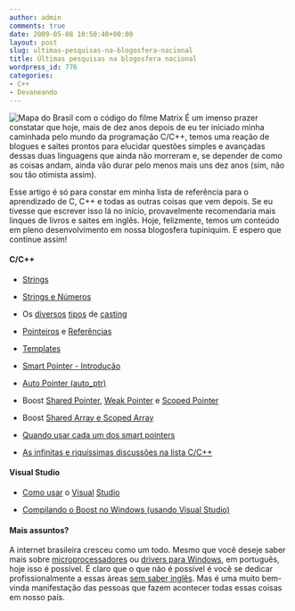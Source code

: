```yaml
---
author: admin
comments: true
date: 2009-05-08 10:50:40+00:00
layout: post
slug: ultimas-pesquisas-na-blogosfera-nacional
title: Últimas pesquisas na blogosfera nacional
wordpress_id: 776
categories:
- C++
- Devaneando
---
```


![Mapa do Brasil com o código do filme Matrix](http://www.caloni.com.br/blog/wp-content/uploads/brasil-matrix.png) É um imenso prazer constatar que hoje, mais de dez anos depois de eu ter iniciado minha caminhada pelo mundo da programação C/C++, temos uma reação de blogues e saites prontos para elucidar questões simples e avançadas dessas duas linguagens que ainda não morreram e, se depender de como as coisas andam, ainda vão durar pelo menos mais uns dez anos (sim, não sou tão otimista assim).

Esse artigo é só para constar em minha lista de referência para o aprendizado de C, C++ e todas as outras coisas que vem depois. Se eu tivesse que escrever isso lá no início, provavelmente recomendaria mais linques de livros e saites em inglês. Hoje, felizmente, temos um conteúdo em pleno desenvolvimento em nossa blogosfera tupiniquim. E espero que continue assim!




#### C/C++





	
  * [Strings](http://bcsanches.wordpress.com/2008/12/11/strings-em-c/)

	
  * [Strings e Números](http://bcsanches.wordpress.com/2009/01/23/strings-e-numeros/)

	
  * Os [diversos](http://bcsanches.wordpress.com/2008/08/27/c-type-casting-1%c2%aa-parte/) [tipos](http://bcsanches.wordpress.com/2008/09/18/c-type-casting-2%c2%aa-parte/) de [casting](http://bcsanches.wordpress.com/2008/11/05/c-type-casting-3%c2%aa-e-ultima-parte/)

	
  * [Pointeiros](http://blog.blabos.org/2009/04/ponteiros-e-referencias-em-c-parte-1/) e [Referências](http://blog.blabos.org/2009/05/ponteiros-e-referencias-em-c-parte-2/)

	
  * [Templates](http://www.thradams.com/codeblog/templates.pdf)

	
  * [Smart Pointer - Introdução](http://bcsanches.wordpress.com/2008/05/29/smart-pointers-introducao/)

	
  * [Auto Pointer (auto_ptr)](http://bcsanches.wordpress.com/2008/06/10/auto-pointers/)

	
  * Boost [Shared Pointer](http://bcsanches.wordpress.com/2008/07/09/boost-shared-pointers/), [Weak Pointer](http://bcsanches.wordpress.com/2008/07/17/boost-weak-pointer-weak_ptr/) e [Scoped Pointer](http://bcsanches.wordpress.com/2008/07/09/boost-shared-pointers/)

	
  * Boost [Shared Array e Scoped Array ](http://bcsanches.wordpress.com/2008/07/30/boost-shared-array-e-scoped-array-shared_array-e-scoped_array/)

	
  * [Quando usar cada um dos smart pointers](http://devhints.blogspot.com/2008/12/c-quando-usar-cada-smart-pointer.html)

	
  * [As infinitas e riquíssimas discussões na lista C/C++](http://groups.google.com/group/ccppbrasil/topics)




#### Visual Studio





	
  * [Como usar](http://bcsanches.wordpress.com/2009/03/06/como-utilizar-o-visual-studio-c-parte-1/) o [Visual](http://bcsanches.wordpress.com/2009/04/01/como-utilizar-o-visual-studio-c-parte-2/) [Studio](http://bcsanches.wordpress.com/2009/04/22/como-utilizar-o-visual-studio-parte-3/)

	
  * [Compilando o Boost no Windows (usando Visual Studio)](http://bcsanches.wordpress.com/2008/05/14/compilando-a-boost-no-windows-usando-visual-studio/)




#### Mais assuntos?


A internet brasileira cresceu como um todo. Mesmo que você deseje saber mais sobre [microprocessadores](http://dqsoft.blogspot.com/search/label/Processadores) ou [drivers para Windows](http://www.driverentry.com.br), em português, hoje isso é possível. É claro que o que não é possível é você se dedicar profissionalmente a essas áreas [sem saber inglês](http://www.caloni.com.br/blog/archives/developer-you-need-to-know-english). Mas é uma muito bem-vinda manifestação das pessoas que fazem acontecer todas essas coisas em nosso país.
